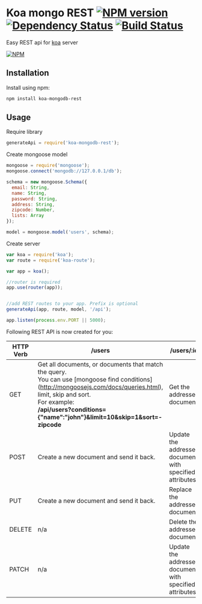 # Koa mongo REST [![NPM version](https://badge.fury.io/js/koa-mongodb-rest.svg)](http://badge.fury.io/js/koa-mongodb-rest) [![Dependency Status](https://gemnasium.com/t3chnoboy/koa-mongodb-rest.svg)](https://gemnasium.com/t3chnoboy/koa-mongodb-rest) [![Build Status](https://travis-ci.org/t3chnoboy/koa-mongodb-rest.svg?branch=master)](https://travis-ci.org/t3chnoboy/koa-mongodb-rest)

Easy REST api for [koa](http://koajs.com) server  

[![NPM](https://nodei.co/npm/koa-mongodb-rest.png?downloads=true)](https://nodei.co/npm/koa-mongodb-rest/)



## Installation
Install using npm:
```sh
npm install koa-mongodb-rest
```

## Usage

Require library
```javascript
generateApi = require('koa-mongodb-rest');
```

Create mongoose model
```javascript
mongoose = require('mongoose');
mongoose.connect('mongodb://127.0.0.1/db');

schema = new mongoose.Schema({
  email: String,
  name: String,
  password: String,
  address: String,
  zipcode: Number,
  lists: Array
});

model = mongoose.model('users', schema);
```

Create server
```javascript
var koa = require('koa');
var route = require('koa-route');

var app = koa();

//router is required
app.use(router(app));


//add REST routes to your app. Prefix is optional
generateApi(app, route, model, '/api');

app.listen(process.env.PORT || 5000);
```

Following REST API is now created for you:

| HTTP Verb     | /users   | /users/:id |
| ------------- | ------------- | --------------- |
| GET           | Get all documents, or documents that match the query. <br> You can use [mongoose find conditions] (http://mongoosejs.com/docs/queries.html), limit, skip and sort. <br> For example: <br> **/api/users?conditions={"name":"john"}&limit=10&skip=1&sort=-zipcode** | Get the addressed document. |
| POST          | Create a new document and send it back. |  Update the addressed document with specified attributes. |
| PUT           | Create a new document and send it back. | Replace the addressed document. |
| DELETE        | n/a | Delete the addressed document. |
| PATCH         | n/a | Update the addressed document with specified attributes. |
